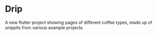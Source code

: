# Drip

A new flutter project showing pages of different coffee types, made up of snippits from various example projects.
